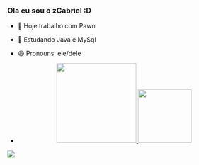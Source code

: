 ### Ola eu sou o zGabriel :D

- 🔭 Hoje trabalho com Pawn
- 🌱 Estudando Java e MySql
- 😄 Pronouns: ele/dele
- <div align="center">
  
  <a href="https://github.com/zGabriellzGabriell">
  <img height="180em" src="https://github-readme-stats.vercel.app/api?username=zGabriell&show_icons=true&theme=dark&include_all_commits=true&count_private=true"/>
  <img height="121em" src="https://github-readme-stats.vercel.app/api/top-langs/?username=zGabriell&layout=compact&langs_count=7&theme=dark"/>
</div>
  
<div>
    <a href="https://wa.me/5532988013956" target="_blank"><img src="https://img.shields.io/badge/WhatsApp-25D366?style=for-the-badge&logo=whatsapp&logoColor=white"         target="_blank"></a>
</div>
